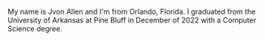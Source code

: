 My name is Jvon Allen and I'm from Orlando, Florida. I graduated from the University of Arkansas at Pine Bluff in December of 2022 with a Computer Science degree.
